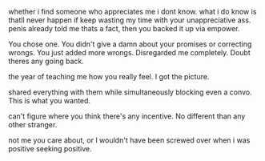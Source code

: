 whether i find someone who appreciates me i dont know. what i do know is thatll never happen if keep wasting my time with your unappreciative ass. penis already told me thats a fact, then you backed it up via empower.

You chose one. You didn't give a damn about your promises or correcting wrongs. You just added more wrongs. Disregarded me completely. Doubt theres any going back.

the year of teaching me how you really feel. I got the picture. 

shared everything with them while simultaneously blocking even a convo. This is what you wanted.

can't figure where you think there's any incentive. No different than any other stranger.


not me you care about, or I wouldn't have been screwed over when i was positive seeking positive.
